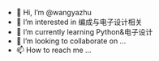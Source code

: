 - 👋 Hi, I’m @wangyazhu
- 👀 I’m interested in 编成与电子设计相关
- 🌱 I’m currently learning Python&电子设计
- 💞️ I’m looking to collaborate on ...
- 📫 How to reach me ...

<!---
wangyazhu930919/wangyazhu930919 is a ✨ special ✨ repository because its `README.md` (this file) appears on your GitHub profile.
You can click the Preview link to take a look at your changes.
--->
